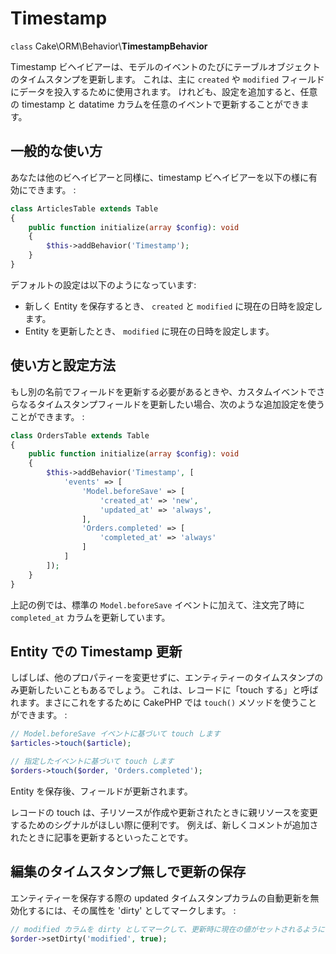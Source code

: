 # Timestamp

`class` Cake\\ORM\\Behavior\\**TimestampBehavior**

Timestamp ビヘイビアーは、モデルのイベントのたびにテーブルオブジェクトのタイムスタンプを更新します。
これは、主に `created` や `modified` フィールドにデータを投入するために使用されます。
けれども、設定を追加すると、任意の timestamp と datatime カラムを任意のイベントで更新することができます。

## 一般的な使い方

あなたは他のビヘイビアーと同様に、timestamp ビヘイビアーを以下の様に有効にできます。 :

``` php
class ArticlesTable extends Table
{
    public function initialize(array $config): void
    {
        $this->addBehavior('Timestamp');
    }
}
```

デフォルトの設定は以下のようになっています:

- 新しく Entity を保存するとき、 `created` と `modified` に現在の日時を設定します。
- Entity を更新したとき、 `modified` に現在の日時を設定します。

## 使い方と設定方法

もし別の名前でフィールドを更新する必要があるときや、カスタムイベントでさらなるタイムスタンプフィールドを更新したい場合、次のような追加設定を使うことができます。 :

``` php
class OrdersTable extends Table
{
    public function initialize(array $config): void
    {
        $this->addBehavior('Timestamp', [
            'events' => [
                'Model.beforeSave' => [
                    'created_at' => 'new',
                    'updated_at' => 'always',
                ],
                'Orders.completed' => [
                    'completed_at' => 'always'
                ]
            ]
        ]);
    }
}
```

上記の例では、標準の `Model.beforeSave` イベントに加えて、注文完了時に `completed_at` カラムを更新しています。

## Entity での Timestamp 更新

しばしば、他のプロパティーを変更せずに、エンティティーのタイムスタンプのみ更新したいこともあるでしょう。
これは、レコードに「touch する」と呼ばれます。まさにこれをするために CakePHP では `touch()` メソッドを使うことができます。 :

``` php
// Model.beforeSave イベントに基づいて touch します
$articles->touch($article);

// 指定したイベントに基づいて touch します
$orders->touch($order, 'Orders.completed');
```

Entity を保存後、フィールドが更新されます。

レコードの touch は、子リソースが作成や更新されたときに親リソースを変更するためのシグナルがほしい際に便利です。
例えば、新しくコメントが追加されたときに記事を更新するといったことです。

## 編集のタイムスタンプ無しで更新の保存

エンティティーを保存する際の updated タイムスタンプカラムの自動更新を無効化するには、その属性を 'dirty' としてマークします。 :

``` php
// modified カラムを dirty としてマークして、更新時に現在の値がセットされるようにします。
$order->setDirty('modified', true);
```
